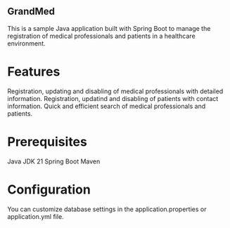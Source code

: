 ## GrandMed
This is a sample Java application built with Spring Boot to manage the registration of medical professionals and patients in a healthcare environment.

# Features
Registration, updating and disabling of medical professionals with detailed information.
Registration, updatind and disabling of patients with contact information.
Quick and efficient search of medical professionals and patients.

# Prerequisites
Java JDK 21
Spring Boot
Maven

# Configuration
You can customize database settings in the application.properties or application.yml file.
